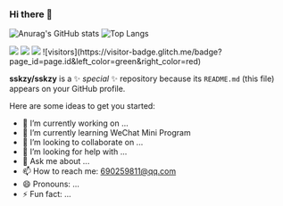 ### Hi there 👋

![Anurag's GitHub stats](https://github-readme-stats.vercel.app/api?username=sskzy)
![Top Langs](https://github-readme-stats.vercel.app/api/top-langs/?username=sskzy)

<img src="https://img.shields.io/badge/-HTML5-E34F26?style=flat-square&logo=html5&logoColor=white" /> 
<img src="https://img.shields.io/badge/-CSS3-1572B6?style=flat-square&logo=css3" /> 
<img src="https://img.shields.io/badge/-JavaScript-oringe?style=flat-square&logo=javascript" />
![visitors](https://visitor-badge.glitch.me/badge?page_id=page.id&left_color=green&right_color=red)

**sskzy/sskzy** is a ✨ _special_ ✨ repository because its `README.md` (this file) appears on your GitHub profile.

Here are some ideas to get you started:

- 🔭 I’m currently working on ...
- 🌱 I’m currently learning WeChat Mini Program
- 👯 I’m looking to collaborate on ...
- 🤔 I’m looking for help with ...
- 💬 Ask me about ...
- 📫 How to reach me: 690259811@qq.com
- 😄 Pronouns: ...
- ⚡ Fun fact: ...

